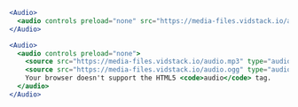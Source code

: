 <script>
import Docs from '../_Docs.md';
</script>

<Docs>

```jsx copy|slot=usage
<Audio>
  <audio controls preload="none" src="https://media-files.vidstack.io/audio.mp3" />
</Audio>
```

```jsx copy|slot=multiple-sources
<Audio>
  <audio controls preload="none">
    <source src="https://media-files.vidstack.io/audio.mp3" type="audio/mpeg" />
    <source src="https://media-files.vidstack.io/audio.ogg" type="audio/ogg" />
    Your browser doesn't support the HTML5 <code>audio</code> tag.
  </audio>
</Audio>
```

</Docs>
